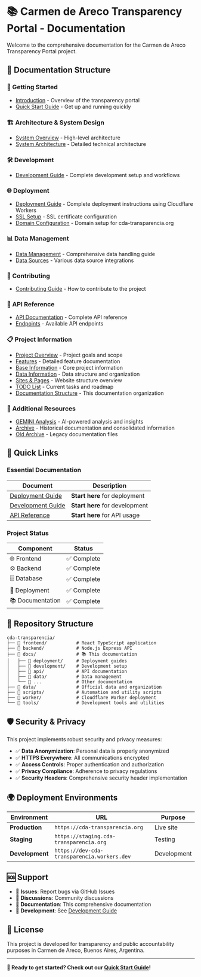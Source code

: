 # 📚 Carmen de Areco Transparency Portal - Documentation

Welcome to the comprehensive documentation for the Carmen de Areco Transparency Portal project.

## 📖 Documentation Structure

### 🚀 Getting Started
- [Introduction](getting-started/introduction.md) - Overview of the transparency portal
- [Quick Start Guide](getting-started/quick-start.md) - Get up and running quickly

### 🏗️ Architecture & System Design
- [System Overview](architecture/overview.md) - High-level architecture
- [System Architecture](architecture/system-architecture.md) - Detailed technical architecture

### 🛠️ Development
- [Development Guide](development/guide.md) - Complete development setup and workflows

### 🌐 Deployment
- [Deployment Guide](deployment/DEPLOYMENT_GUIDE.md) - Complete deployment instructions using Cloudflare Workers
- [SSL Setup](deployment/SSL_SETUP.md) - SSL certificate configuration
- [Domain Configuration](deployment/DOMAIN_CONFIGURATION.md) - Domain setup for cda-transparencia.org

### 📊 Data Management
- [Data Management](data/management.md) - Comprehensive data handling guide
- [Data Sources](data/) - Various data source integrations

### 🤝 Contributing
- [Contributing Guide](contributing/contributing-guide.md) - How to contribute to the project

### 📡 API Reference
- [API Documentation](api/api-reference.md) - Complete API reference
- [Endpoints](api/endpoints.md) - Available API endpoints

### 📋 Project Information
- [Project Overview](PROJECT.md) - Project goals and scope
- [Features](FEATURES.md) - Detailed feature documentation
- [Base Information](BASE.md) - Core project information
- [Data Information](DATA.md) - Data structure and organization
- [Sites & Pages](SITES.md) - Website structure overview
- [TODO List](TODO.md) - Current tasks and roadmap
- [Documentation Structure](DOCUMENTATION_STRUCTURE.md) - This documentation organization

### 🎯 Additional Resources
- [GEMINI Analysis](GEMINI.md) - AI-powered analysis and insights
- [Archive](archive/) - Historical documentation and consolidated information
- [Old Archive](archive_old/) - Legacy documentation files

## 🔗 Quick Links

### Essential Documentation
| Document | Description |
|----------|-------------|
| [Deployment Guide](deployment/DEPLOYMENT_GUIDE.md) | **Start here** for deployment |
| [Development Guide](development/guide.md) | **Start here** for development |
| [API Reference](api/api-reference.md) | **Start here** for API usage |

### Project Status
| Component | Status |
|-----------|---------|
| 🌐 Frontend | ✅ Complete |
| ⚙️ Backend | ✅ Complete |
| 🗄️ Database | ✅ Complete |
| 🚀 Deployment | ✅ Complete |
| 📚 Documentation | ✅ Complete |

## 📂 Repository Structure

```
cda-transparencia/
├── 📁 frontend/           # React TypeScript application
├── 📁 backend/            # Node.js Express API
├── 📁 docs/               # 📚 This documentation
│   ├── 📁 deployment/     # Deployment guides
│   ├── 📁 development/    # Development setup
│   ├── 📁 api/            # API documentation
│   ├── 📁 data/           # Data management
│   └── 📁 ...             # Other documentation
├── 📁 data/               # Official data and organization
├── 📁 scripts/            # Automation and utility scripts
├── 📁 worker/             # Cloudflare Worker deployment
└── 📁 tools/              # Development tools and utilities
```

## 🛡️ Security & Privacy

This project implements robust security and privacy measures:

- ✅ **Data Anonymization**: Personal data is properly anonymized
- ✅ **HTTPS Everywhere**: All communications encrypted
- ✅ **Access Controls**: Proper authentication and authorization
- ✅ **Privacy Compliance**: Adherence to privacy regulations
- ✅ **Security Headers**: Comprehensive security header implementation

## 🌍 Deployment Environments

| Environment | URL | Purpose |
|-------------|-----|---------|
| **Production** | `https://cda-transparencia.org` | Live site |
| **Staging** | `https://staging.cda-transparencia.org` | Testing |
| **Development** | `https://dev-cda-transparencia.workers.dev` | Development |

## 🆘 Support

- 📧 **Issues**: Report bugs via GitHub Issues
- 💬 **Discussions**: Community discussions
- 📖 **Documentation**: This comprehensive documentation
- 🔧 **Development**: See [Development Guide](development/guide.md)

## 📄 License

This project is developed for transparency and public accountability purposes in Carmen de Areco, Buenos Aires, Argentina.

---

**🚀 Ready to get started? Check out our [Quick Start Guide](getting-started/quick-start.md)!**
